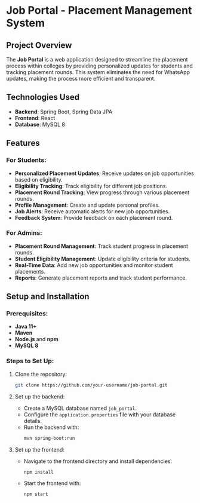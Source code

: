 

# Job Portal - Placement Management System

## Project Overview

The **Job Portal** is a web application designed to streamline the placement process within colleges by providing personalized updates for students and tracking placement rounds. This system eliminates the need for WhatsApp updates, making the process more efficient and transparent.



## Technologies Used

- **Backend**: Spring Boot, Spring Data JPA
- **Frontend**: React
- **Database**: MySQL 8



## Features

### For Students:
- **Personalized Placement Updates**: Receive updates on job opportunities based on eligibility.
- **Eligibility Tracking**: Track eligibility for different job positions.
- **Placement Round Tracking**: View progress through various placement rounds.
- **Profile Management**: Create and update personal profiles.
- **Job Alerts**: Receive automatic alerts for new job opportunities.
- **Feedback System**: Provide feedback on each placement round.

### For Admins:
- **Placement Round Management**: Track student progress in placement rounds.
- **Student Eligibility Management**: Update eligibility criteria for students.
- **Real-Time Data**: Add new job opportunities and monitor student placements.
- **Reports**: Generate placement reports and track student performance.



## Setup and Installation

### Prerequisites:
- **Java 11+**
- **Maven**
- **Node.js** and **npm**
- **MySQL 8**

### Steps to Set Up:
1. Clone the repository:
   ```bash
   git clone https://github.com/your-username/job-portal.git
   ```

2. Set up the backend:
   - Create a MySQL database named `job_portal`.
   - Configure the `application.properties` file with your database details.
   - Run the backend with:
     ```bash
     mvn spring-boot:run
     ```

3. Set up the frontend:
   - Navigate to the frontend directory and install dependencies:
     ```bash
     npm install
     ```
   - Start the frontend with:
     ```bash
     npm start
     ```



